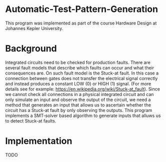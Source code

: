 # Automatic-Test-Pattern-Generation

This program was implemented as part of the course Hardware Design at Johannes Kepler University.

# Background
Integrated circuits need to be checked for production faults. There are several fault models that describe which faults can occur and what their consequences are. On such fault model is the Stuck-at fault. In this case a connection between gates does not transfer the electrical signal correctly and instead produces a constant LOW (0) or HIGH (1) signal. (For more details see for example: https://en.wikipedia.org/wiki/Stuck-at_fault). Since we cannot check all connections in a physical integrated circuit and can only simulate an input and observe the output of the circuit, we need a method that generates an input that allows us to ascertain whether the circuit has a Stuck-at fault by only observing the outputs. This program implements a SMT-solver based algorithm to generate inputs that alluws us to detect Stuck-at faults.

# Implementation

TODO
